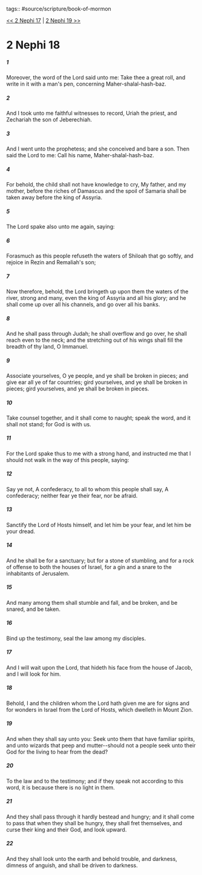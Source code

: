 tags:: #source/scripture/book-of-mormon

[<< 2 Nephi 17](source/scripture/book-of-mormon/02_2_Nephi/2_Nephi_17.md) | [2 Nephi 19 >>](source/scripture/book-of-mormon/02_2_Nephi/2_Nephi_19.md)

# 2 Nephi 18

##### 1

Moreover, the word of the Lord said unto me: Take thee a great roll, and write in it with a man's pen, concerning Maher-shalal-hash-baz.

##### 2

And I took unto me faithful witnesses to record, Uriah the priest, and Zechariah the son of Jeberechiah.

##### 3

And I went unto the prophetess; and she conceived and bare a son. Then said the Lord to me: Call his name, Maher-shalal-hash-baz.

##### 4

For behold, the child shall not have knowledge to cry, My father, and my mother, before the riches of Damascus and the spoil of Samaria shall be taken away before the king of Assyria.

##### 5

The Lord spake also unto me again, saying:

##### 6

Forasmuch as this people refuseth the waters of Shiloah that go softly, and rejoice in Rezin and Remaliah's son;

##### 7

Now therefore, behold, the Lord bringeth up upon them the waters of the river, strong and many, even the king of Assyria and all his glory; and he shall come up over all his channels, and go over all his banks.

##### 8

And he shall pass through Judah; he shall overflow and go over, he shall reach even to the neck; and the stretching out of his wings shall fill the breadth of thy land, O Immanuel.

##### 9

Associate yourselves, O ye people, and ye shall be broken in pieces; and give ear all ye of far countries; gird yourselves, and ye shall be broken in pieces; gird yourselves, and ye shall be broken in pieces.

##### 10

Take counsel together, and it shall come to naught; speak the word, and it shall not stand; for God is with us.

##### 11

For the Lord spake thus to me with a strong hand, and instructed me that I should not walk in the way of this people, saying:

##### 12

Say ye not, A confederacy, to all to whom this people shall say, A confederacy; neither fear ye their fear, nor be afraid.

##### 13

Sanctify the Lord of Hosts himself, and let him be your fear, and let him be your dread.

##### 14

And he shall be for a sanctuary; but for a stone of stumbling, and for a rock of offense to both the houses of Israel, for a gin and a snare to the inhabitants of Jerusalem.

##### 15

And many among them shall stumble and fall, and be broken, and be snared, and be taken.

##### 16

Bind up the testimony, seal the law among my disciples.

##### 17

And I will wait upon the Lord, that hideth his face from the house of Jacob, and I will look for him.

##### 18

Behold, I and the children whom the Lord hath given me are for signs and for wonders in Israel from the Lord of Hosts, which dwelleth in Mount Zion.

##### 19

And when they shall say unto you: Seek unto them that have familiar spirits, and unto wizards that peep and mutter--should not a people seek unto their God for the living to hear from the dead?

##### 20

To the law and to the testimony; and if they speak not according to this word, it is because there is no light in them.

##### 21

And they shall pass through it hardly bestead and hungry; and it shall come to pass that when they shall be hungry, they shall fret themselves, and curse their king and their God, and look upward.

##### 22

And they shall look unto the earth and behold trouble, and darkness, dimness of anguish, and shall be driven to darkness.
